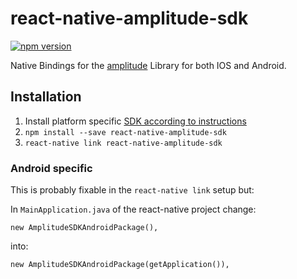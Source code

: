 # react-native-amplitude-sdk

[![npm version](https://badge.fury.io/js/react-native-amplitude-sdk.svg)](https://badge.fury.io/js/react-native-amplitude-sdk)

Native Bindings for the [amplitude](https://amplitude.com/) Library for both IOS and Android.

## Installation

1. Install platform specific [SDK according to instructions](https://amplitude.zendesk.com/hc/en-us/articles/205406607-SDKs)
1. `npm install --save react-native-amplitude-sdk`
1. `react-native link react-native-amplitude-sdk`

### Android specific

This is probably fixable in the ```react-native link``` setup but:

In ```MainApplication.java``` of the react-native project change:

```
new AmplitudeSDKAndroidPackage(),
```

into:

```
new AmplitudeSDKAndroidPackage(getApplication()),
```


